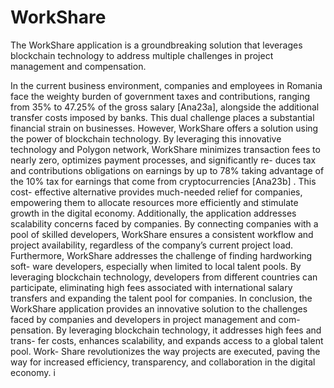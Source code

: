 # WorkShare

The WorkShare application is a groundbreaking solution that leverages blockchain
technology to address multiple challenges in project management and compensation.  

In the current business environment, companies and employees in Romania face
the weighty burden of government taxes and contributions, ranging from 35% to
47.25% of the gross salary [Ana23a], alongside the additional transfer costs imposed
by banks. This dual challenge places a substantial financial strain on businesses.
However, WorkShare offers a solution using the power of blockchain technology. By
leveraging this innovative technology and Polygon network, WorkShare minimizes
transaction fees to nearly zero, optimizes payment processes, and significantly re-
duces tax and contributions obligations on earnings by up to 78% taking advantage
of the 10% tax for earnings that come from cryptocurrencies [Ana23b] . This cost-
effective alternative provides much-needed relief for companies, empowering them
to allocate resources more efficiently and stimulate growth in the digital economy.
Additionally, the application addresses scalability concerns faced by companies.
By connecting companies with a pool of skilled developers, WorkShare ensures a
consistent workflow and project availability, regardless of the company’s current
project load.
Furthermore, WorkShare addresses the challenge of finding hardworking soft-
ware developers, especially when limited to local talent pools. By leveraging blockchain
technology, developers from different countries can participate, eliminating high
fees associated with international salary transfers and expanding the talent pool for
companies.
In conclusion, the WorkShare application provides an innovative solution to the
challenges faced by companies and developers in project management and com-
pensation. By leveraging blockchain technology, it addresses high fees and trans-
fer costs, enhances scalability, and expands access to a global talent pool. Work-
Share revolutionizes the way projects are executed, paving the way for increased
efficiency, transparency, and collaboration in the digital economy.
i
